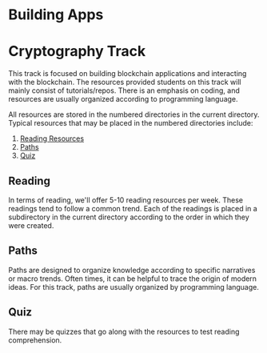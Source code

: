 # Building Apps

 # Cryptography Track

This track is focused on building blockchain applications and interacting with the blockchain. The resources provided students on this track will mainly consist of tutorials/repos. There is an emphasis on coding, and resources are usually organized according to programming language.

 All resources are stored in the numbered directories in the current directory. Typical resources that may be placed in the numbered directories include:
 1. [Reading Resources](#reading)
 2. [Paths](#paths)
 3. [Quiz](#quiz)

 ## Reading
 
 In terms of reading, we'll offer 5-10 reading resources per week. These readings tend to follow a common trend. Each of the readings is placed in a subdirectory in the current directory according to the order in which they were created. 
<!-- could have them guess the trend on fridays for the 10 minute kahoot quiz-->
<!-- an even better idea is to build questions for all of the readings -->

## Paths

Paths are designed to organize knowledge according to specific narratives or macro trends. Often times, it can be helpful to trace the origin of modern ideas. For this track, paths are usually organized by programming language.

## Quiz

There may be quizzes that go along with the resources to test reading comprehension. 

<!-- consider offering some sort of competition where people can submit notes that summarize the reading in a very short number of words; I can do this for the first week -->